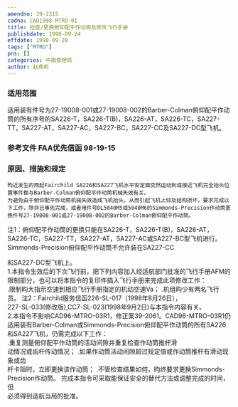 ```yaml
---
amendno: 39-2315  
cadno: CAD1998-MTRO-01  
title: 检查/更换俯仰配平作动筒及修改飞行手册  
publishdate: 1998-09-24  
effdate: 1998-09-28  
tags: ["MTRO"]  
pns: []  
categories: 中南管理局  
author: 赵燕莉  
---
```

  
### 适用范围  
适用装有件号为27-19008-001或27-19008-002的Barber-Colman俯仰配平作动筒的所有序号的SA226-T，SA226-T(B)，SA226-AT，SA226-TC，SA227-TT，SA227-AT，SA227-AC，SA227-BC，SA227-CC及SA227-DC型飞机。  
  
<!--more-->  
### 参考文件    FAA优先信函 98-19-15  
  
### 原因、措施和规定  
    昀近发生的两起Fairchild SA226和SA227飞机水平安定面突然运动到或接近飞机完全抬头位置事件都与Barber-Colman俯仰配平作动筒机械失效有关。  
    为避免由于俯仰配平作动筒机械失效造成飞机抬头，从而引起飞机上仰及结构损坏，要求完成以下工作，除非已事先完成，或者用件号DL5040M5或5040M6的Simmonds-Precision作动筒更换件号27-19008-001或27-19008-002的Barber-Colman俯仰配平作动筒。  
注1：俯仰配平作动筒的更换只能在SA226-T，SA226-T(B)，SA226-AT，SA226-TC，SA227-TT，SA227-AT，SA227-AC或SA227-BC型飞机进行。Simmonds-Precision俯仰配平作动筒不允许装在SA227-CC  
  
和SA227-DC型飞机上。  
    1.本指令生效后的下次飞行前，把下列内容加入经适航部门批准的飞行手册AFM的限制部分，也可以将本指令的复印件插入飞行手册来完成此项修改工作：  
.限制昀大指示空速到相应飞行手册指定的机动空速Va； .机组昀少有两名飞行员。     注2：Fairchild服务信函226-SL-017（1998年8月26日），  
227-SL-033(修改版),CC7-SL-023(1998年9月2日)与本指令内容有关。  
    2.本指令不影响CAD96-MTRO-03R1，修正案39-2061。CAD96-MTRO-03R1仍适用装有Barber-Colman或Simmonds-Precision俯仰配平作动筒的所有SA226和SA227飞机，仍需完成以下工作：  
    .重复测量俯仰配平作动筒的活动间隙并重复检查作动筒推杆滑  
动情况或齿杆传动情况；     .如果作动筒活动间隙超过规定值或作动筒推杆有滑动现象或齿  
杆卡阻时，立即更换该作动筒；     .不管检查结果如何，昀终要求更换Simmonds-Precision作动筒。    完成本指令可采取能保证安全的替代方法或调整完成的时间，但  
必须得到适航当局的批准。  
